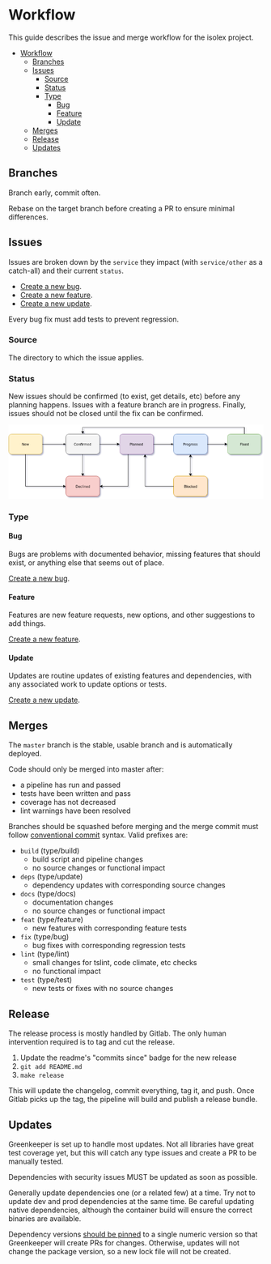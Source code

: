 # Workflow

This guide describes the issue and merge workflow for the isolex project.

- [Workflow](#workflow)
  - [Branches](#branches)
  - [Issues](#issues)
    - [Source](#source)
    - [Status](#status)
    - [Type](#type)
      - [Bug](#bug)
      - [Feature](#feature)
      - [Update](#update)
  - [Merges](#merges)
  - [Release](#release)
  - [Updates](#updates)

## Branches

Branch early, commit often.

Rebase on the target branch before creating a PR to ensure minimal differences.

## Issues

Issues are broken down by the `service` they impact (with `service/other` as a catch-all) and their current `status`.

- [Create a new bug](https://github.com/ssube/isolex/issues/new?template=type_bug.md).
- [Create a new feature](https://github.com/ssube/isolex/issues/new?template=type_feature.md).
- [Create a new update](https://github.com/ssube/isolex/issues/new?template=type_update.md).

Every bug fix must add tests to prevent regression.

### Source

The directory to which the issue applies.

### Status

New issues should be confirmed (to exist, get details, etc) before any planning happens. Issues with a feature branch
are in progress. Finally, issues should not be closed until the fix can be confirmed.

![issue workflow diagram](./workflow.png)

### Type

#### Bug

Bugs are problems with documented behavior, missing features that should exist, or anything else that seems out of
place.

[Create a new bug](https://github.com/ssube/isolex/issues/new?template=type_bug.md).

#### Feature

Features are new feature requests, new options, and other suggestions to add things.

[Create a new feature](https://github.com/ssube/isolex/issues/new?template=type_feature.md).

#### Update

Updates are routine updates of existing features and dependencies, with any associated work to update options or tests.

[Create a new update](https://github.com/ssube/isolex/issues/new?template=type_update.md).

## Merges

The `master` branch is the stable, usable branch and is automatically deployed.

Code should only be merged into master after:

- a pipeline has run and passed
- tests have been written and pass
- coverage has not decreased
- lint warnings have been resolved

Branches should be squashed before merging and the merge commit must follow
[conventional commit](https://www.conventionalcommits.org/en/v1.0.0-beta.2/) syntax. Valid prefixes are:

- `build` (type/build)
  - build script and pipeline changes
  - no source changes or functional impact
- `deps` (type/update)
  - dependency updates with corresponding source changes
- `docs` (type/docs)
  - documentation changes
  - no source changes or functional impact
- `feat` (type/feature)
  - new features with corresponding feature tests
- `fix` (type/bug)
  - bug fixes with corresponding regression tests
- `lint` (type/lint)
  - small changes for tslint, code climate, etc checks
  - no functional impact
- `test` (type/test)
  - new tests or fixes with no source changes

## Release

The release process is mostly handled by Gitlab. The only human intervention required is to tag and cut the release.

1. Update the readme's "commits since" badge for the new release
2. `git add README.md`
3. `make release`

This will update the changelog, commit everything, tag it, and push. Once Gitlab picks up the tag, the pipeline will
build and publish a release bundle.

## Updates

Greenkeeper is set up to handle most updates. Not all libraries have great test coverage yet, but this will catch any
type issues and create a PR to be manually tested.

Dependencies with security issues MUST be updated as soon as possible.

Generally update dependencies one (or a related few) at a time. Try not to update dev and prod dependencies at the
same time. Be careful updating native dependencies, although the container build will ensure the correct binaries are
available.

Dependency versions [should be pinned](https://greenkeeper.io/faq.html#pinning-versions) to a single numeric version
so that Greenkeeper will create PRs for changes. Otherwise, updates will not change the package version, so a new lock
file will not be created.
